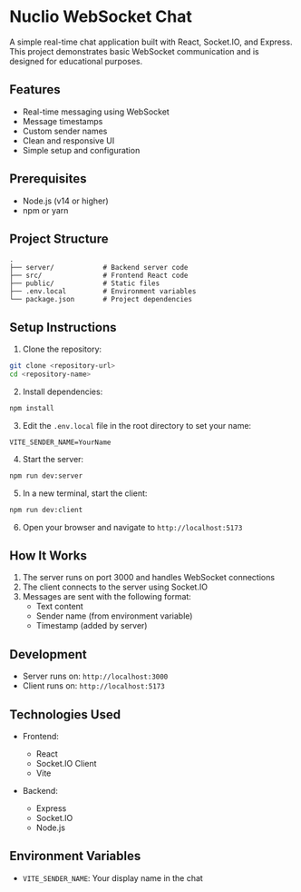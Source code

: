 # Nuclio WebSocket Chat

A simple real-time chat application built with React, Socket.IO, and Express. This project demonstrates basic WebSocket communication and is designed for educational purposes.

## Features

- Real-time messaging using WebSocket
- Message timestamps
- Custom sender names
- Clean and responsive UI
- Simple setup and configuration

## Prerequisites

- Node.js (v14 or higher)
- npm or yarn

## Project Structure

```
.
├── server/            # Backend server code
├── src/               # Frontend React code
├── public/            # Static files
├── .env.local         # Environment variables
└── package.json       # Project dependencies
```

## Setup Instructions

1. Clone the repository:
```bash
git clone <repository-url>
cd <repository-name>
```

2. Install dependencies:
```bash
npm install
```

3. Edit the `.env.local` file in the root directory to set your name:
```
VITE_SENDER_NAME=YourName
```

4. Start the server:
```bash
npm run dev:server
```

5. In a new terminal, start the client:
```bash
npm run dev:client
```

6. Open your browser and navigate to `http://localhost:5173`

## How It Works

1. The server runs on port 3000 and handles WebSocket connections
2. The client connects to the server using Socket.IO
3. Messages are sent with the following format:
   - Text content
   - Sender name (from environment variable)
   - Timestamp (added by server)

## Development

- Server runs on: `http://localhost:3000`
- Client runs on: `http://localhost:5173`

## Technologies Used

- Frontend:
  - React
  - Socket.IO Client
  - Vite

- Backend:
  - Express
  - Socket.IO
  - Node.js

## Environment Variables

- `VITE_SENDER_NAME`: Your display name in the chat
